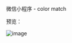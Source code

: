 微信小程序 - color match

预览：

![image](https://github.com/jhygreatbug/color-match/tree/master/images/preview.gif)
